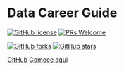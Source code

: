 <!-- _coverpage.md -->

# Data Career Guide

[![GitHub license](https://img.shields.io/github/license/datacareer-guide/datacareer-guide.github.io.svg)](https://github.com/datacareer-guide/datacareer-guide.github.io/blob/main/LICENSE)
[![PRs Welcome](https://img.shields.io/badge/PRs-welcome-brightgreen.svg?style=flat-square)](http://makeapullrequest.com)

[![GitHub forks](https://img.shields.io/github/forks/datacareer-guide/datacareer-guide.github.io.svg?style=social&label=Fork&maxAge=2592000)](https://GitHub.com/datacareer-guide/datacareer-guide.github.io/network/)
[![GitHub stars](https://img.shields.io/github/stars/datacareer-guide/datacareer-guide.github.io.svg?style=social&label=Star&maxAge=2592000)](https://gitHub.com/datacareer-guide/datacareer-guide.github.io/stargazers/)

[GitHub](https://github.com/datacareer-guide/datacareer-guide.github.io/)
[Comece aqui](/#bem-vinde)
